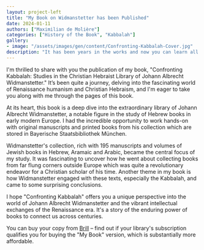 ```yaml
---
layout: project-left
title: "My Book on Widmanstetter has been Published"
date: 2024-01-11
authors: ["Maximilian de Molière"]
categories: ["History of the Book", "Kabbalah"]
gallery: 
- image: "/assets/images/gen/content/Confronting-Kabbalah-Cover.jpg"
description: "It has been years in the works and now you can learn all about Johann Albrecht Widmanstetter's Christian Hebraist library."
---
```


I'm thrilled to share with you the publication of my book, "Confronting Kabbalah: Studies in the Christian Hebraist Library of Johann Albrecht Widmanstetter." It’s been quite a journey, delving into the fascinating world of Renaissance humanism and Christian Hebraism, and I'm eager to take you along with me through the pages of this book.

At its heart, this book is a deep dive into the extraordinary library of Johann Albrecht Widmanstetter, a notable figure in the study of Hebrew books in early modern Europe. I had the incredible opportunity to work hands-on with original manuscripts and printed books from his collection which are stored in Bayerische Staatsbibliothek München. 

Widmanstetter's collection, rich with 195 manuscripts and volumes of Jewish books in Hebrew, Aramaic and Arabic, became the central focus of my study. It was fascinating to uncover how he went about collecting books from far flung corners outside Europe which was quite a revolutionary endeavor for a Christian scholar of his time. Another theme in my book is how Widmanstetter engaged with these texts, especially the Kabbalah, and came to some surprising conclusions.

I hope "Confronting Kabbalah" offers you a unique perspective into the world of Johann Albrecht Widmanstetter and the vibrant intellectual exchanges of the Renaissance era. It's a story of the enduring power of books to connect us across centuries.

You can buy your copy from [Brill](https://brill.com/display/title/60360) – find out if your library's subscription qualifies you for buying the "My Book" version, which is substantially more affordable.